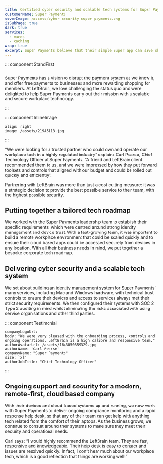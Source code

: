 ```yaml
---
title: Certified cyber security and scalable tech systems for Super Payments
customerName: Super Payments
coverImage: /assets/cyber-security-super-payments.png
isSubPage: true
dark: true
services:
  - macos
  - caching
wrap: true
excerpt: Super Payments believe that their simple Super app can save shoppers and businesses billions each year. LeftBrain provided their team with scalable and secure workplace technology, so they can get on with achieving this mission.
---
```


::: component StandFirst
~~~
~~~

Super Payments has a vision to disrupt the payment system as we know it, and offer free payments to businesses and more rewarding shopping for members. At LeftBrain, we love challenging the status quo and were delighted to help Super Payments carry out their mission with a scalable and secure workplace technology.

:::

::: component InlineImage
~~~
align: right
image: /assets/219A5113.jpg
~~~
:::

“We were looking for a trusted partner who could own and operate our workplace tech in a highly regulated industry” explains Carl Pearse, Chief Technology Officer at Super Payments. “A friend and LeftBrain client recommended them to us, and we were impressed by how they put forward toolsets and controls that aligned with our budget and could be rolled out quickly and efficiently”. 

Partnering with LeftBrain was more than just a cost cutting measure: it was a strategic decision to provide the best possible service to their team, with the highest possible security.  

## Putting together a tailored tech roadmap

We worked with the Super Payments leadership team to establish their specific requirements, which were centred around strong identity management and device trust. With a fast-growing team, it was important to build a remote workplace environment that could be scaled quickly and to ensure their cloud based apps could be accessed securely from devices in any location. With all their business needs in mind, we put together a bespoke corporate tech roadmap. 

## Delivering cyber security and a scalable tech system

We set about building an identity management system for Super Payments’ many services, including Mac and Windows hardware, with technical trust controls to ensure their devices and access to services always met their strict security requirements. We then configured their systems with SOC 2 Type 2 auditing in mind whilst eliminating the risks associated with using service organisations and other third parties. 

::: component Testimonial
~~~
companyLogoUrl:
body: "We were very pleased with the onboarding process, controls and ongoing operations. LeftBrain is a high calibre and responsive team."
authorAvatarUrl: /assets/1643050359329.jpg
authorName: "Carl Pearse"
companyName: "Super Payments"
size: 'xl'
authorJobTitle: "Chief Technology Officer"
~~~
:::

## Ongoing support and security for a modern, remote-first, cloud based company



With their devices and cloud-based systems up and running, we now work with Super Payments to deliver ongoing compliance monitoring and a rapid response help desk, so that any of their team can get help with anything tech related from the comfort of their laptops. As the business grows, we continue to consult around their systems to make sure they meet their security and operational needs. 

Carl says: “I would highly recommend the LeftBrain team. They are fast, responsive and knowledgeable. Their help desk is easy to contact and issues are resolved quickly. In fact, I don’t hear much about our workplace tech, which is a good reflection that things are working well!”

